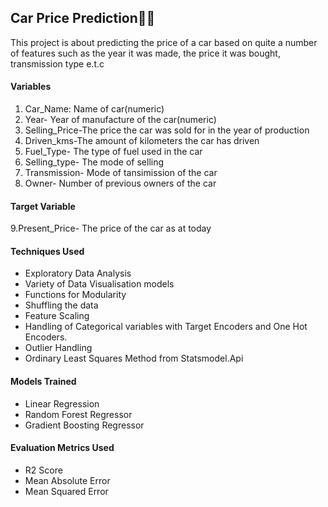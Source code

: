 ## Car Price Prediction🚗🚙
This project is about predicting the price of a car based on quite a number of features such as the year it was made, the price it was bought, transmission type e.t.c
#### Variables
1. Car_Name: Name of car(numeric)  
2. Year- Year of manufacture of the car(numeric)  
3. Selling_Price-The price the car was sold for in the year of production  
4. Driven_kms-The amount of kilometers the car has driven  
5. Fuel_Type- The type of fuel used in the car  
6. Selling_type- The mode of selling  
7. Transmission- Mode of tansimission of the car  
8. Owner- Number of previous owners of the car
#### Target Variable
9.Present_Price- The price of the car as at today  
#### Techniques Used
- Exploratory Data Analysis
- Variety of Data Visualisation models
-  Functions for Modularity
-  Shuffling the data
-  Feature Scaling
-  Handling of Categorical variables with Target Encoders and One Hot Encoders.
-  Outlier Handling
-  Ordinary Least Squares Method from Statsmodel.Api

#### Models Trained
- Linear Regression
- Random Forest Regressor
- Gradient Boosting Regressor
  
#### Evaluation Metrics Used
- R2 Score
- Mean Absolute Error
- Mean Squared Error
